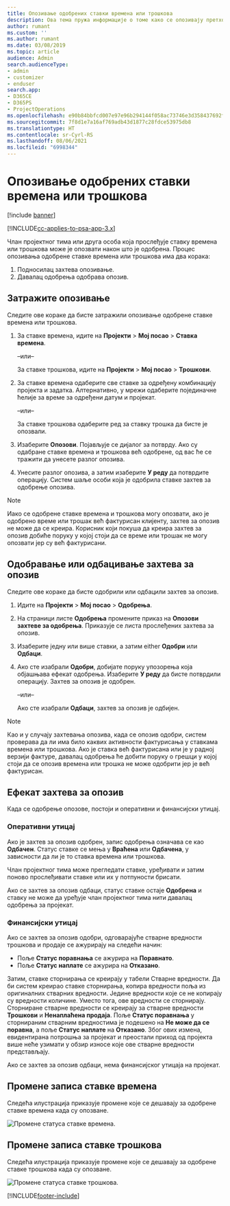 ```yaml
---
title: Опозивање одобрених ставки времена или трошкова
description: Ова тема пружа информације о томе како се опозивају претходно одобрено време или трансакција трошкова.
author: rumant
ms.custom: ''
ms.author: rumant
ms.date: 03/08/2019
ms.topic: article
audience: Admin
search.audienceType:
- admin
- customizer
- enduser
search.app:
- D365CE
- D365PS
- ProjectOperations
ms.openlocfilehash: e90b84bbfcd007e97e96b294144f058ac73746e3d358437692f0a8e6e92b8de3
ms.sourcegitcommit: 7f8d1e7a16af769adb43d1877c28fdce53975db8
ms.translationtype: HT
ms.contentlocale: sr-Cyrl-RS
ms.lasthandoff: 08/06/2021
ms.locfileid: "6998344"
---
```

# <a name="recall-approved-time-or-expense-entries"></a>Опозивање одобрених ставки времена или трошкова

[!include [banner](../includes/psa-now-project-operations.md)]

[!INCLUDE[cc-applies-to-psa-app-3.x](../includes/cc-applies-to-psa-app-3x.md)]

Члан пројектног тима или друга особа која прослеђује ставку времена или трошкова може је опозвати након што је одобрена. Процес опозивања одобрене ставке времена или трошкова има два корака:

1. Подносилац захтева опозивање.
2. Давалац одобрења одобрава опозив.

## <a name="request-a-recall"></a>Затражите опозивање

Следите ове кораке да бисте затражили опозивање одобрене ставке времена или трошкова.

1. За ставке времена, идите на **Пројекти** \> **Мој посао** \> **Ставка времена**.

    –или–

    За ставке трошкова, идите на **Пројекти** \> **Мој посао** \> **Трошкови**.

2. За ставке времена одаберите све ставке за одређену комбинацију пројекта и задатка. Алтернативно, у мрежи одаберите појединачне ћелије за време за одређени датум и пројекат.

    –или–

    За ставке трошкова одаберите ред за ставку трошка да бисте је опозвали.

3. Изаберите **Опозови**. Појављује се дијалог за потврду. Ако су одабране ставке времена и трошкова већ одобрене, од вас ће се тражити да унесете разлог опозива.
4. Унесите разлог опозива, а затим изаберите **У реду** да потврдите операцију. Систем шаље особи која је одобрила ставке захтев за одобрење опозива.

> [!NOTE]
> Иако се одобрене ставке времена и трошкова могу опозвати, ако је одобрено време или трошак већ фактурисан клијенту, захтев за опозив не може да се креира. Корисник који покуша да креира захтев за опозив добиће поруку у којој стоји да се време или трошак не могу опозвати јер су већ фактурисани.

## <a name="approve-or-reject-a-recall-request"></a>Одобравање или одбацивање захтева за опозив

Следите ове кораке да бисте одобрили или одбацили захтев за опозив.

1. Идите на **Пројекти** \> **Мој посао** \> **Одобрења**.
2. На страници листе **Одобрења** промените приказ на **Опозови захтеве за одобрења**. Приказује се листа прослеђених захтева за опозив.
3. Изаберите једну или више ставки, а затим either **Одобри** или **Одбаци**.
4. Ако сте изабрали **Одобри**, добијате поруку упозорења која објашњава ефекат одобрења. Изаберите **У реду** да бисте потврдили операцију. Захтев за опозив је одобрен.

    –или–

    Ако сте изабрали **Одбаци**, захтев за опозив је одбијен.

> [!NOTE]
> Као и у случају захтевања опозива, када се опозив одобри, систем проверава да ли има било каквих активности фактурисања у ставкама времена или трошкова. Ако је ставка већ фактурисана или је у радној верзији фактуре, давалац одобрења ће добити поруку о грешци у којој стоји да се опозив времена или трошка не може одобрити јер је већ фактурисан.

## <a name="impact-of-a-recall-request"></a>Ефекат захтева за опозив

Када се одобрење опозове, постоји и оперативни и финансијски утицај.

### <a name="operational-impact"></a>Оперативни утицај

Ако је захтев за опозив одобрен, запис одобрења означава се као **Одбачен**. Статус ставке се мења у **Враћена** или **Одбачена**, у зависности да ли је то ставка времена или трошкова.

Члан пројектног тима може прегледати ставке, уређивати и затим поново прослеђивати ставке или их у потпуности брисати.

Ако се захтев за опозив одбаци, статус ставке остаје **Одобрена** и ставку не може да уређује члан пројектног тима нити давалац одобрења за пројекат.

### <a name="financial-impact"></a>Финансијски утицај

Ако се захтев за опозив одобри, одговарајуће стварне вредности трошкова и продаје се ажурирају на следећи начин:

- Поље **Статус поравнања** се ажурира на **Поравнато**.
- Поље **Статус наплате** се ажурира на **Отказано**.

Затим, ставке сторнирања се креирају у табели Стварне вредности. Да би систем креирао ставке сторнирања, копира вредности поља из оригиналних стварних вредности. Једине вредности које се не копирају су вредности количине. Уместо тога, ове вредности се сторнирају. Сторниране стварне вредности се креирају за стварне вредности **Трошкови** и **Ненаплаћена продаја**. Поље **Статус поравнања** у сторнираним стварним вредностима је подешено на **Не може да се поравна**, а поље **Статус наплате** на **Отказано**. Због ових измена, евидентирана потрошња за пројекат и преостали приход од пројекта више неће узимати у обзир износе које ове стварне вредности представљају.

Ако се захтев за опозив одбаци, нема финансијског утицаја на пројекат.

## <a name="changes-to-time-entry-records"></a>Промене записа ставке времена

Следећа илустрација приказује промене које се дешавају за одобрене ставке времена када су опозване.

![Промене статуса ставке времена.](media/TimeEntryStateTransitions.png)

## <a name="changes-to-expense-entry-records"></a>Промене записа ставке трошкова

Следећа илустрација приказује промене које се дешавају за одобрене ставке трошкова када су опозване.

![Промене статуса ставке трошкова.](media/ExpenseEntryStateTransitions.png)


[!INCLUDE[footer-include](../includes/footer-banner.md)]